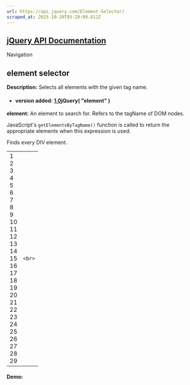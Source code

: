 ```yaml
---
url: https://api.jquery.com/Element-Selector/
scraped_at: 2025-10-20T03:20:09.812Z
---
```


## [jQuery API Documentation](https://jquery.com/ "jQuery API Documentation")

Navigation

## element selector

**Description:** Selects all elements with the given tag name.

- #### version added: [1.0](https://api.jquery.com/category/version/1.0/)jQuery( "element" )


**element:** An element to search for. Refers to the tagName of DOM nodes.


JavaScript's `getElementsByTagName()` function is called to return the appropriate elements when this expression is used.

Finds every DIV element.

|     |     |
| --- | --- |
| 1<br>2<br>3<br>4<br>5<br>6<br>7<br>8<br>9<br>10<br>11<br>12<br>13<br>14<br>15<br>16<br>17<br>18<br>19<br>20<br>21<br>22<br>23<br>24<br>25<br>26<br>27<br>28<br>29 | ```<br>``` |

#### Demo: